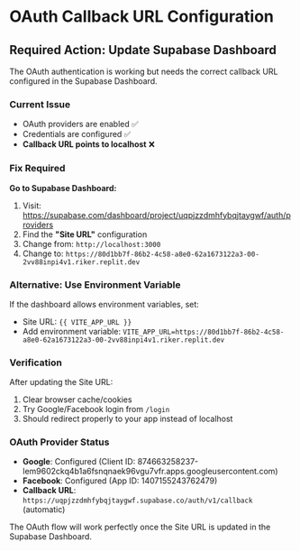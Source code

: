 # OAuth Callback URL Configuration

## Required Action: Update Supabase Dashboard

The OAuth authentication is working but needs the correct callback URL configured in the Supabase Dashboard.

### Current Issue
- OAuth providers are enabled ✅
- Credentials are configured ✅  
- **Callback URL points to localhost** ❌

### Fix Required

**Go to Supabase Dashboard:**
1. Visit: https://supabase.com/dashboard/project/uqpjzzdmhfybqjtaygwf/auth/providers
2. Find the **"Site URL"** configuration
3. Change from: `http://localhost:3000`
4. Change to: `https://80d1bb7f-86b2-4c58-a8e0-62a1673122a3-00-2vv88inpi4v1.riker.replit.dev`

### Alternative: Use Environment Variable
If the dashboard allows environment variables, set:
- Site URL: `{{ VITE_APP_URL }}`
- Add environment variable: `VITE_APP_URL=https://80d1bb7f-86b2-4c58-a8e0-62a1673122a3-00-2vv88inpi4v1.riker.replit.dev`

### Verification
After updating the Site URL:
1. Clear browser cache/cookies
2. Try Google/Facebook login from `/login`
3. Should redirect properly to your app instead of localhost

### OAuth Provider Status
- **Google**: Configured (Client ID: 874663258237-lem9602ckq4b1a6fsnqnaek96vgu7vfr.apps.googleusercontent.com)
- **Facebook**: Configured (App ID: 1407155243762479)
- **Callback URL**: `https://uqpjzzdmhfybqjtaygwf.supabase.co/auth/v1/callback` (automatic)

The OAuth flow will work perfectly once the Site URL is updated in the Supabase Dashboard.